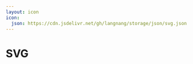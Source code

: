 ```yaml
---
layout: icon
icon: 
  json: https://cdn.jsdelivr.net/gh/langnang/storage/json/svg.json
---
```


# SVG